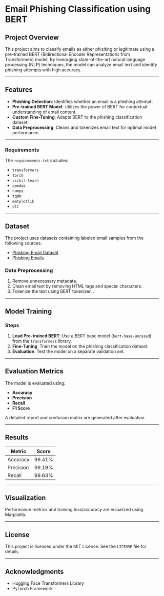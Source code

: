# Email Phishing Classification using BERT

## Project Overview
This project aims to classify emails as either phishing or legitimate using a pre-trained BERT (Bidirectional Encoder Representations from Transformers) model. By leveraging state-of-the-art natural language processing (NLP) techniques, the model can analyze email text and identify phishing attempts with high accuracy.

---

## Features
- **Phishing Detection**: Identifies whether an email is a phishing attempt.
- **Pre-trained BERT Model**: Utilizes the power of BERT for contextual understanding of email content.
- **Custom Fine-Tuning**: Adapts BERT to the phishing classification dataset.
- **Data Preprocessing**: Cleans and tokenizes email text for optimal model performance.

---

### Requirements
The `requirements.txt` includes:
- `transformers`
- `torch`
- `scikit-learn`
- `pandas`
- `numpy`
- `tqdm`
- `matplotlib`
- `plt`

---

## Dataset
The project uses datasets containing labeled email samples from the following sources:
- [Phishing Email Dataset](https://www.kaggle.com/datasets/naserabdullahalam/phishing-email-dataset)
- [Phishing Emails](https://www.kaggle.com/datasets/subhajournal/phishingemails)

### Data Preprocessing
1. Remove unnecessary metadata.
2. Clean email text by removing HTML tags and special characters.
3. Tokenize the text using BERT tokenizer.
.

---

## Model Training
### Steps
1. **Load Pre-trained BERT**: Use a BERT base model (`bert-base-uncased`) from the `transformers` library.
2. **Fine-Tuning**: Train the model on the phishing classification dataset.
3. **Evaluation**: Test the model on a separate validation set.

---

## Evaluation Metrics
The model is evaluated using:
- **Accuracy**
- **Precision**
- **Recall**
- **F1 Score**

A detailed report and confusion matrix are generated after evaluation.

---

## Results
| Metric         | Score       |
|----------------|-------------|
| Accuracy       | 99.41%      |
| Precision      | 99.19%      |
| Recall         | 99.63%      |


---

## Visualization
Performance metrics and training loss/accuracy are visualized using Matplotlib.

---

## License
This project is licensed under the MIT License. See the `LICENSE` file for details.

---

## Acknowledgments
- Hugging Face Transformers Library
- PyTorch Framework

